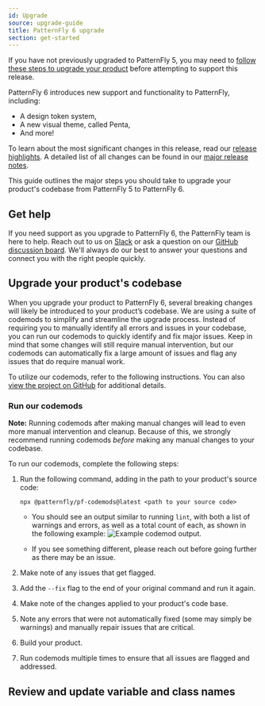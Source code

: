 ```yaml
---
id: Upgrade
source: upgrade-guide
title: PatternFly 6 upgrade
section: get-started
---
```


If you have not previously upgraded to PatternFly 5, you may need to [follow these steps to upgrade your product](https://www.patternfly.org/get-started/upgrade) before attempting to support this release.

PatternFly 6 introduces new support and functionality to PatternFly, including: 

-  A design token system,
- A new visual theme, called Penta,
- And more!

To learn about the most significant changes in this release, read our [release highlights](/get-started/release-highlights). A detailed list of all changes can be found in our [major release notes](/get-started/upgrade/release-notes). 

This guide outlines the major steps you should take to upgrade your product's codebase from PatternFly 5 to PatternFly 6. 

## Get help 

If you need support as you upgrade to PatternFly 6, the PatternFly team is here to help. Reach out to us on [Slack](https://join.slack.com/t/patternfly/shared_invite/zt-1npmqswgk-bF2R1E2rglV8jz5DNTezMQ) or ask a question on our [GitHub discussion board](https://github.com/orgs/patternfly/discussions). We'll always do our best to answer your questions and connect you with the right people quickly. 

## Upgrade your product's codebase

When you upgrade your product to PatternFly 6, several breaking changes will likely be introduced to your product’s codebase. We are using a suite of codemods to simplify and streamline the upgrade process. Instead of requiring you to manually identify all errors and issues in your codebase, you can run our codemods to quickly identify and fix major issues. Keep in mind that some changes will still require manual intervention, but our codemods can automatically fix a large amount of issues and flag any issues that do require manual work.

To utilize our codemods, refer to the following instructions. You can also [view the project on GitHub](https://github.com/patternfly/pf-codemods/) for additional details.

###  Run our codemods

**Note:** Running codemods after making manual changes will lead to even more manual intervention and cleanup. Because of this, we strongly recommend running codemods _before_ making any manual changes to your codebase.

To run our codemods, complete the following steps:

1. Run the following command, adding in the path to your product's source code: 

    ```{
    npx @patternfly/pf-codemods@latest <path to your source code>
    ```

   * You should see an output similar to running `lint`, with both a list of warnings and errors, as well as a total count of each, as shown in the following example:
     ![Example codemod output.](./img/codemod-output.png)

   * If you see something different, please reach out before going further as there may be an issue.

2. Make note of any issues that get flagged.

3. Add the `--fix` flag to the end of your original command and run it again. 

4. Make note of the changes applied to your product's code base.

5. Note any errors that were not automatically fixed (some may simply be warnings) and manually repair issues that are critical.

6. Build your product.

7. Run codemods multiple times to ensure that all issues are flagged and addressed.

## Review and update variable and class names

